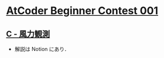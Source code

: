 # [AtCoder Beginner Contest 001](https://atcoder.jp/contests/abc001)

## [C - 風力観測](https://atcoder.jp/contests/abc001/tasks/abc001_3)
- 解説は Notion にあり．
